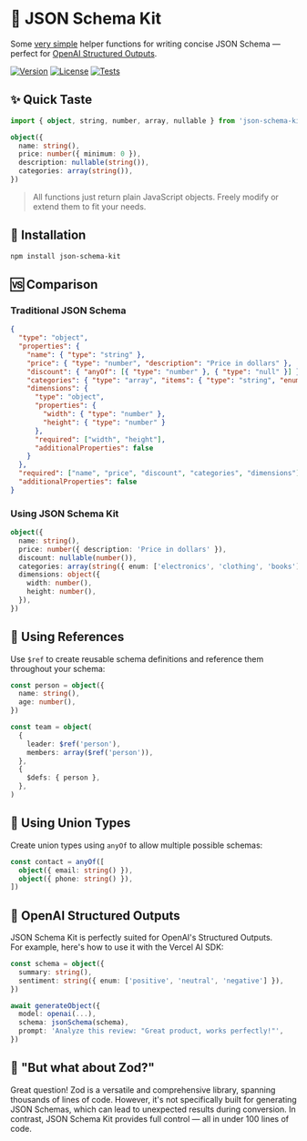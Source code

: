 # 🧰 JSON Schema Kit

Some [very simple](https://github.com/nexxtmove/json-schema-kit/blob/main/src/index.ts) helper functions for writing concise JSON Schema — perfect for [OpenAI Structured Outputs](https://platform.openai.com/docs/guides/structured-outputs).

<a href="https://www.npmjs.com/package/json-schema-kit" target="_blank"><img src="https://img.shields.io/npm/v/json-schema-kit?style=flat-square&color=%234c1" alt="Version"></a>
<a href="https://www.npmjs.com/package/json-schema-kit" target="_blank"><img src="https://img.shields.io/npm/l/json-schema-kit?style=flat-square&color=%234c1" alt="License"></a>
<a href="https://github.com/nexxtmove/json-schema-kit/actions" target="_blank"><img src="https://img.shields.io/github/actions/workflow/status/nexxtmove/json-schema-kit/tests.yml?label=tests&style=flat-square&color=%234c1" alt="Tests"></a>

## ✨ Quick Taste

```ts
import { object, string, number, array, nullable } from 'json-schema-kit'

object({
  name: string(),
  price: number({ minimum: 0 }),
  description: nullable(string()),
  categories: array(string()),
})
```

> All functions just return plain JavaScript objects. Freely modify or extend them to fit your needs.

## 🚀 Installation

```bash
npm install json-schema-kit
```

## 🆚 Comparison

### Traditional JSON Schema

```json
{
  "type": "object",
  "properties": {
    "name": { "type": "string" },
    "price": { "type": "number", "description": "Price in dollars" },
    "discount": { "anyOf": [{ "type": "number" }, { "type": "null" }] },
    "categories": { "type": "array", "items": { "type": "string", "enum": ["electronics", "clothing", "books"] } },
    "dimensions": {
      "type": "object",
      "properties": {
        "width": { "type": "number" },
        "height": { "type": "number" }
      },
      "required": ["width", "height"],
      "additionalProperties": false
    }
  },
  "required": ["name", "price", "discount", "categories", "dimensions"],
  "additionalProperties": false
}
```

### Using JSON Schema Kit

```ts
object({
  name: string(),
  price: number({ description: 'Price in dollars' }),
  discount: nullable(number()),
  categories: array(string({ enum: ['electronics', 'clothing', 'books'] })),
  dimensions: object({
    width: number(),
    height: number(),
  }),
})
```

## 🔗 Using References

Use `$ref` to create reusable schema definitions and reference them throughout your schema:

```ts
const person = object({
  name: string(),
  age: number(),
})

const team = object(
  {
    leader: $ref('person'),
    members: array($ref('person')),
  },
  {
    $defs: { person },
  },
)
```

## 🔀 Using Union Types

Create union types using `anyOf` to allow multiple possible schemas:

```ts
const contact = anyOf([
  object({ email: string() }),
  object({ phone: string() }),
])
```

## 🤖 OpenAI Structured Outputs

JSON Schema Kit is perfectly suited for OpenAI's Structured Outputs.  
For example, here's how to use it with the Vercel AI SDK:

```ts
const schema = object({
  summary: string(),
  sentiment: string({ enum: ['positive', 'neutral', 'negative'] }),
})

await generateObject({
  model: openai(...),
  schema: jsonSchema(schema),
  prompt: 'Analyze this review: "Great product, works perfectly!"',
})
```

## 🤔 "But what about Zod?"

Great question! Zod is a versatile and comprehensive library, spanning thousands of lines of code. However, it's not specifically built for generating JSON Schemas, which can lead to unexpected results during conversion. In contrast, JSON Schema Kit provides full control — all in under 100 lines of code.
